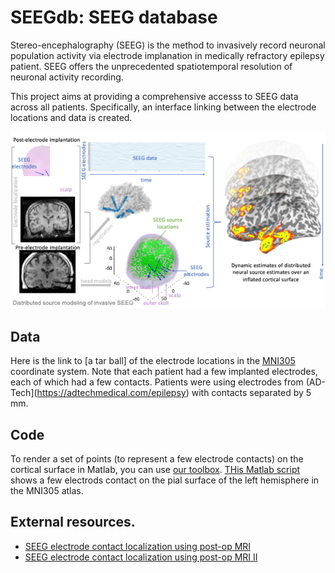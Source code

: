 # SEEGdb: SEEG database

Stereo-encephalography (SEEG) is the method to invasively record neuronal population activity via electrode implanation in medically refractory epilepsy patient. SEEG offers the unprecedented spatiotemporal resolution of neuronal activity recording. 

This project aims at providing a comprehensive accesss to SEEG data across all patients. Specifically, an interface linking between the electrode locations and data is created.

![](https://github.com/fahsuanlin/seegdb/blob/main/images/seeg_mne.png)

## Data

Here is the link to [a tar ball] of the electrode locations in the [MNI305](https://www.mcgill.ca/bic/software/tools-data-analysis/anatomical-mri/atlases/mni-305) coordinate system. Note that each patient had a few implanted electrodes, each of which had a few contacts. Patients were using electrodes from (AD-Tech](https://adtechmedical.com/epilepsy) with contacts separated by 5 mm. 

## Code
To render a set of points (to represent a few electrode contacts) on the cortical surface in Matlab, you can use [our toolbox](https://github.com/fahsuanlin/fhlin_toolbox/wiki). [THis Matlab script]() shows a few electrods contact on the pial surface of the left hemisphere in the MNI305 atlas.


## External resources.
- [SEEG electrode contact localization using post-op MRI](https://github.com/fahsuanlin/fhlin_toolbox/wiki/SEEG:-register-electrodes-to-MRI)
- [SEEG electrode contact localization using post-op MRI II](https://github.com/fahsuanlin/fhlin_toolbox/wiki/SEEG:-register-electrodes-to-MRI-(II))
